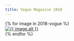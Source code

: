 ```yaml
---
title: Vogue Magazine 2018
---
```


<div class="container">
<div class="grid">
{% for image in 2018-vogue %}
<div class="cell">
<a href="{{ image.src }}">
<img src="{{ image.src }}" alt="{{ image.alt }}" title="{{ img.title }}">
</a>
</div>
{% endfor %}
</div>
</div>
